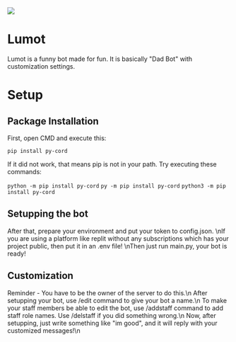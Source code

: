 <img src="https://badgen.net/badge/Github/Lumot/blue?icon=github">

<h1>Lumot</h1>
Lumot is a funny bot made for fun. It is basically "Dad Bot" with customization settings.

<h1>Setup</h1>
<h2>Package Installation</h2>
First, open CMD and execute this:

```pip install py-cord```

If it did not work, that means pip is not in your path. Try executing these commands:

```python -m pip install py-cord```
```py -m pip install py-cord```
```python3 -m pip install py-cord```

<h2>Setupping the bot</h2>
After that, prepare your environment and put your token to config.json. \nIf you are using a platform like replit without any subscriptions which has your project public, then put it in an .env file!
\nThen just run main.py, your bot is ready!

<h2>Customization</h2>
Reminder - You have to be the owner of the server to do this.\n
After setupping your bot, use /edit command to give your bot a name.\n
To make your staff members be able to edit the bot, use /addstaff command to add staff role names. Use /delstaff if you did something wrong.\n
Now, after setupping, just write something like "im good", and it will reply with your customized messages!\n
